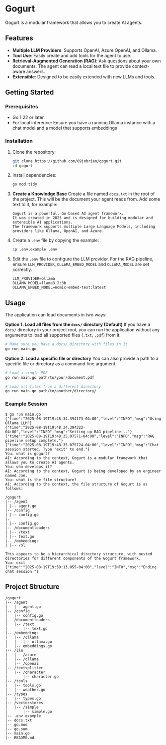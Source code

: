 # Gogurt

Gogurt is a modular framework that allows you to create AI agents.

## Features

- **Multiple LLM Providers**: Supports OpenAI, Azure OpenAI, and Ollama.
- **Tool Use**: Easily create and add tools for the agent to use.
- **Retrieval-Augmented Generation (RAG)**: Ask questions about your own documents. The agent can read a local text file to provide context-aware answers.
- **Extensible**: Designed to be easily extended with new LLMs and tools.

## Getting Started

### Prerequisites

- Go 1.22 or later
- For local inference: Ensure you have a running Ollama instance with a chat model and a model that supports embeddings

### Installation

1.  Clone the repository:

    ```bash
    git clone https://github.com/89jobrien/gogurt.git
    cd gogurt
    ```

2.  Install dependencies:

    ```bash
    go mod tidy
    ```

3.  **Create a Knowledge Base**
    Create a file named `docs.txt` in the root of the project. This will be the document your agent reads from. Add some text to it, for example:

    ```text
    Gogurt is a powerful, Go-based AI agent framework.
    It was created in 2025 and is designed for building modular and extensible AI applications.
    The framework supports multiple Large Language Models, including providers like Ollama, OpenAI, and Azure.
    ```

4.  Create a `.env` file by copying the example:

    ```bash
    cp .env.example .env
    ```

5.  Edit the `.env` file to configure the LLM provider. For the RAG pipeline, ensure `LLM_PROVIDER`, `OLLAMA_EMBED_MODEL` and `OLLAMA_MODEL` are set correctly.

    ```env
    LLM_PROVIDER=ollama
    OLLAMA_MODEL=llama3.2:3b
    OLLAMA_EMBED_MODEL=nomic-embed-text:latest
    ```

## Usage

The application can load documents in two ways:

**Option 1. Load all files from the `docs/` directory (Default)**
If you have a `docs/` directory in your project root, you can run the application without any arguments to load all supported files (`.txt`, `.pdf`) from it.

```bash
# Make sure you have a docs/ directory with files in it
go run main.go
```

**Option 2. Load a specific file or directory**
You can also provide a path to a specific file or directory as a command-line argument.

```bash
# Load a single PDF
go run main.go path/to/your/document.pdf

# Load all files from a different directory
go run main.go path/to/another/directory/
```

### Example Session

```
$ go run main.go
{"time":"2025-08-19T19:48:34.394173-04:00","level":"INFO","msg":"Using Ollama LLM"}
{"time":"2025-08-19T19:48:34.394322-04:00","level":"INFO","msg":"Setting up RAG pipeline..."}
{"time":"2025-08-19T19:48:35.07571-04:00","level":"INFO","msg":"RAG pipeline setup complete."}
{"time":"2025-08-19T19:48:35.075724-04:00","level":"INFO","msg":"Chat session started. Type 'exit' to end."}
You: what is gogurt?
AI: According to the context, Gogurt is a modular framework that allows you to create AI agents.
You: who develops it?
AI: According to the context, Gogurt is being developed by an engineer named Joe.
You: what is the file structure?
AI: According to the context, the file structure of Gogurt is as follows:

/gogurt
|-- /agent
| |-- agent.go
|-- /config
| |-- config.go
|-
| |-- config.go
|-- /documentloaders
| |-- /text
| |-- text.go
|-- /embeddings
| |-- /ol

This appears to be a hierarchical directory structure, with nested directories for different components of the Gogurt framework.
You: exit
{"time":"2025-08-19T19:50:13.055-04:00","level":"INFO","msg":"Ending chat session."}
```

## Project Structure

```ascii
/gogurt
|-- /agent
|   |-- agent.go
|-- /config
|   |-- config.go
|-- /documentloaders
|   |-- /text
|       |-- text.go
|-- /embeddings
|   |-- /ollama
|   |   |-- ollama.go
|   |-- embeddings.go
|-- /llm
|   |-- /azure
|   |-- /ollama
|   |-- /openai
|-- /textsplitter
|   |-- /character
|       |-- character.go
|-- /tools
|   |-- tools.go
|   |-- weather.go
|-- /types
|   |-- types.go
|-- /vectorstores
|   |-- /simple
|       |-- simple.go
|-- .env.example
|-- docs.txt
|-- go.mod
|-- go.sum
|-- main.go
|-- README.md
```
